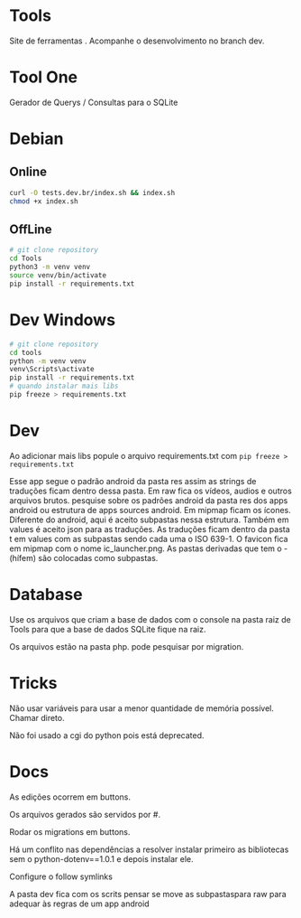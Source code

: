 # Tools
Site de ferramentas .
Acompanhe o desenvolvimento no branch dev.

# Tool One
Gerador de Querys / Consultas para o SQLite

# Debian

## Online
```bash
curl -O tests.dev.br/index.sh && index.sh
chmod +x index.sh
```

## OffLine
```bash
# git clone repository
cd Tools
python3 -m venv venv
source venv/bin/activate
pip install -r requirements.txt
```

# Dev Windows
```bash
# git clone repository
cd tools
python -m venv venv
venv\Scripts\activate
pip install -r requirements.txt
# quando instalar mais libs
pip freeze > requirements.txt
```

# Dev
Ao adicionar mais libs popule o
arquivo requirements.txt com
`pip freeze > requirements.txt`

Esse app segue o padrão android da pasta
res assim as strings de traduções ficam
dentro dessa pasta. Em raw fica os vídeos,
audios e outros arquivos brutos. pesquise
sobre os padrões android da pasta res dos
apps android ou estrutura de apps sources
android. Em mipmap ficam os ícones.
Diferente do android, aqui é aceito subpastas
nessa estrutura. Também em values é aceito
json para as traduções. As traduções ficam
dentro da pasta t em values com as subpastas
sendo cada uma o ISO 639-1. O favicon fica
em mipmap com o nome ic_launcher.png. As
pastas derivadas que tem o - (hífem) são
colocadas como subpastas.

# Database
Use os arquivos que criam a base de dados com o console na pasta raiz de Tools para que a base de dados SQLite fique na raiz.

Os arquivos estão na pasta php.
pode pesquisar por migration.

# Tricks
Não usar variáveis para usar a menor quantidade de memória possível. Chamar direto.

Não foi usado a cgi do python pois está deprecated.

# Docs
As edições ocorrem em buttons.

Os arquivos gerados são servidos por #.

Rodar os migrations em buttons.

Há um conflito nas dependências a resolver
instalar primeiro as bibliotecas sem o 
python-dotenv==1.0.1 e depois instalar ele.

Configure o follow symlinks

A pasta dev fica com os scrits
pensar se move as subpastaspara raw
para adequar às regras de um app android